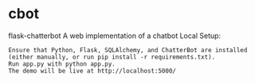 # cbot
flask-chatterbot
A web implementation of a chatbot
Local Setup:

    Ensure that Python, Flask, SQLAlchemy, and ChatterBot are installed (either manually, or run pip install -r requirements.txt).
    Run app.py with python app.py.
    The demo will be live at http://localhost:5000/

